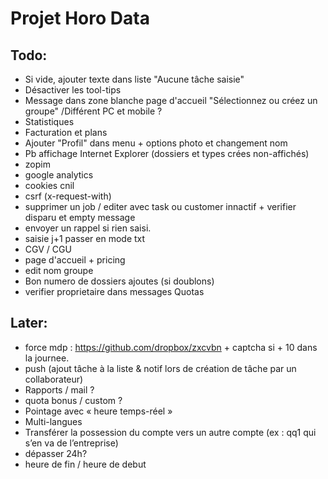 # Projet Horo Data


## Todo:
* Si vide, ajouter texte dans liste "Aucune tâche saisie"
* Désactiver les tool-tips
* Message dans zone blanche page d'accueil "Sélectionnez ou créez un groupe" /Différent PC et mobile ?
* Statistiques
* Facturation et plans
* Ajouter "Profil" dans menu + options photo et changement nom
* Pb affichage Internet Explorer (dossiers et types crées non-affichés)
* zopim
* google analytics
* cookies cnil
* csrf (x-request-with)
* supprimer un job / editer avec task ou customer innactif + verifier disparu et empty message
* envoyer un rappel si rien saisi.
* saisie j+1 passer en mode txt
* CGV / CGU
* page d'accueil + pricing
* edit nom groupe
* Bon numero de dossiers ajoutes (si doublons)
* verifier proprietaire dans messages Quotas

## Later:
* force mdp : https://github.com/dropbox/zxcvbn + captcha si + 10 dans la journee.
* push (ajout tâche à la liste & notif lors de création de tâche par un collaborateur)
* Rapports / mail ?
* quota bonus / custom ?
* Pointage avec « heure temps-réel »
* Multi-langues
* Transférer la possession du compte vers un autre compte (ex : qq1 qui s’en va de l’entreprise)
* dépasser 24h?
* heure de fin / heure de debut
